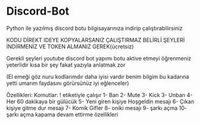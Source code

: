 # Discord-Bot
Python ile yazılmış discord botu bilgisayarınıza indirip çalıştırabilirsiniz

KODU DİREKT IDEYE KOPYALARSANIZ ÇALIŞTIRMAZ BELİRLİ ŞEYLERİ İNDİRMENİZ VE TOKEN ALMANIZ GEREK(ücretsiz)

Gerekli şeyleri youtube discord bot yapımı botu aktive etmeyi öğrenmeniz yeterlidir kısa bir şey fakat yazıyla anlatmak zor

(El emeği göz nuru kodlarımdır daha iyisi vardır benim bilgim bu kadarına yetti umarım faydasını görürsünüz iyi eğlenceler)

Özellikleri: 
Komutlar: ! etiketiyle çalışır
1- Ban
2- Mute
3- Kick
3- Unban
4- Her 60 dakikaya bir gülücük
5- Yeni giren kişiye Hoşgeldin mesajı
6- Çıkan kişiye gitme dur mesajı
7- Komik Gifler
8- oniki mesajı
9- şarkı açma
10- şarkı açma kapama devam ettirme özellikleri
